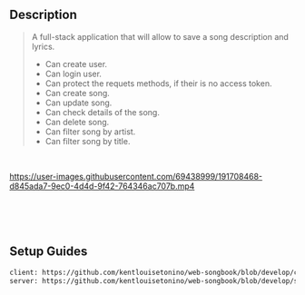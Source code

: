 ## Description

> A full-stack application that will allow to save a song description and lyrics.
>
> - Can create user.
> - Can login user.
> - Can protect the requets methods, if their is no access token.
> - Can create song.
> - Can update song.
> - Can check details of the song.
> - Can delete song.
> - Can filter song by artist.
> - Can filter song by title.

<br />

https://user-images.githubusercontent.com/69438999/191708468-d845ada7-9ec0-4d4d-9f42-764346ac707b.mp4

<br />
<br />
<br />



## Setup Guides
```bash
client: https://github.com/kentlouisetonino/web-songbook/blob/develop/client/README.md
server: https://github.com/kentlouisetonino/web-songbook/blob/develop/server/README.md
```
